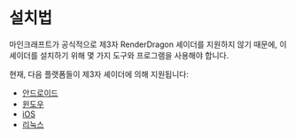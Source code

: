 # 설치법

마인크래프트가 공식적으로 제3자 RenderDragon 셰이더를 지원하지 않기 때문에, 이 셰이더를 설치하기 위해 몇 가지 도구와 프로그램을 사용해야 합니다.

현재, 다음 플랫폼들이 제3자 셰이더에 의해 지원됩니다:

* [안드로이드](android)
* [윈도우](windows)
* [iOS](ios)
* [리눅스](linux)
